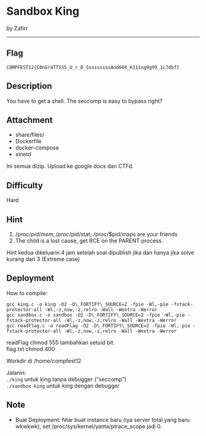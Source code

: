 # Sandbox King

by Zafirr 

---

## Flag

```
COMPFEST12{C0nGr4TTSSS_U_r_D_SssssssssAnd60X_K111ng9g99_1c7dbf}
```

## Description
You have to get a shell. The seccomp is easy to bypass right?

## Attachment

* share/files/
* Dockerfile
* docker-compose
* xinetd

Ini semua dizip. Upload ke google docs dan CTFd.

## Difficulty
Hard

## Hint
1. /proc/$pid/mem, /proc/$pid/stat, /proc/$pid/maps are your friends <br>
2. The child is a lost cause, get RCE on the PARENT process.

Hint kedua dikeluarin 4 jam setelah soal dipublish jika dan hanya jika solve kurang dari 3 (Extreme case)

## Deployment
How to compile:

`gcc king.c -o king -O2 -D\_FORTIFY\_SOURCE=2 -fpie -Wl,-pie -fstack-protector-all -Wl,-z,now,-z,relro -Wall -Wextra -Werror`<br>
`gcc sandbox.c -o sandbox -O2 -D\_FORTIFY\_SOURCE=2 -fpie -Wl,-pie -fstack-protector-all -Wl,-z,now,-z,relro -Wall -Wextra -Werror`<br>
`gcc readFlag.c -o readFlag -O2 -D\_FORTIFY\_SOURCE=2 -fpie -Wl,-pie -fstack-protector-all -Wl,-z,now,-z,relro -Wall -Wextra -Werror`

readFlag chmod 555 tambahkan setuid bit. <br>
flag.txt chmod 400

Workdir di /home/compfest12

Jalanin:<br>
`./king` untuk king tanpa debugger ("seccomp")<br>
`./sandbox king` untuk king dengan debugger

## Note

* Buat Deployment: Ntar buat instance baru (iya server total yang baru wkwkwk), set /proc/sys/kernel/yama/ptrace_scope jadi 0.